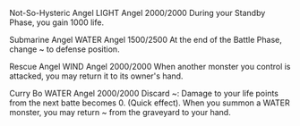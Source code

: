 Not-So-Hysteric Angel
LIGHT
Angel
2000/2000
During your Standby Phase, you gain 1000 life.

Submarine Angel
WATER
Angel
1500/2500
At the end of the Battle Phase, change ~ to defense position.

Rescue Angel
WIND
Angel
2000/2000
When another monster you control is attacked, you may return it to its owner's hand.

Curry Bo
WATER
Angel
2000/2000
Discard ~: Damage to your life points from the next batte becomes 0. (Quick effect).
When you summon a WATER monster, you may return ~ from the graveyard to your hand.
